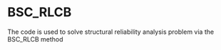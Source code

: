 # BSC_RLCB
The code is used to solve structural reliability analysis problem via the BSC_RLCB method
